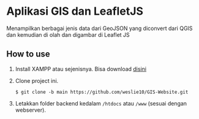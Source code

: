 # Aplikasi GIS dan LeafletJS
Menampilkan berbagai jenis data dari GeoJSON yang diconvert dari QGIS dan kemudian di olah dan digambar di Leaflet JS

## How to use
1. Install XAMPP atau sejenisnya. Bisa download [disini](https://www.apachefriends.org/download.html)

2. Clone project ini.
    ```shell
    $ git clone -b main https://github.com/weslie10/GIS-Website.git
    ```
3. Letakkan folder backend kedalam `/htdocs` atau `/www` (sesuai dengan webserver).
